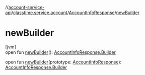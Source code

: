 //[account-service-api](../../../index.md)/[classtime.service.account](../index.md)/[AccountInfoResponse](index.md)/[newBuilder](new-builder.md)

# newBuilder

[jvm]\
open fun [newBuilder](new-builder.md)(): [AccountInfoResponse.Builder](-builder/index.md)

open fun [newBuilder](new-builder.md)(prototype: [AccountInfoResponse](index.md)): [AccountInfoResponse.Builder](-builder/index.md)
